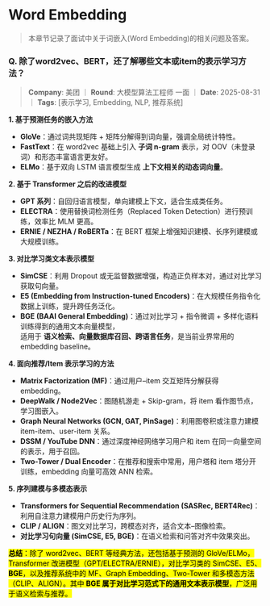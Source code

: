 # Word Embedding
> 本章节记录了面试中关于词嵌入(Word Embedding)的相关问题及答案。

### Q. 除了word2vec、BERT，还了解哪些文本或item的表示学习方法？
> **Company**: 美团 ｜ **Round**: 大模型算法工程师 一面 ｜ **Date**: 2025-08-31 ｜ **Tags**: [表示学习, Embedding, NLP, 推荐系统]

**1. 基于预测任务的嵌入方法**  
- **GloVe**：通过词共现矩阵 + 矩阵分解得到词向量，强调全局统计特性。  
- **FastText**：在 word2vec 基础上引入 **子词 n-gram** 表示，对 OOV（未登录词）和形态丰富语言更友好。  
- **ELMo**：基于双向 LSTM 语言模型生成 **上下文相关的动态词向量**。  

**2. 基于 Transformer 之后的改进模型**  
- **GPT 系列**：自回归语言模型，单向建模上下文，适合生成类任务。  
- **ELECTRA**：使用替换词检测任务（Replaced Token Detection）进行预训练，效率比 MLM 更高。  
- **ERNIE / NEZHA / RoBERTa**：在 BERT 框架上增强知识建模、长序列建模或大规模训练。  

**3. 对比学习类文本表示模型**  
- **SimCSE**：利用 Dropout 或无监督数据增强，构造正负样本对，通过对比学习获取句向量。  
- **E5 (Embedding from Instruction-tuned Encoders)**：在大规模任务指令化数据上训练，提升跨任务泛化。  
- **BGE (BAAI General Embedding)**：通过对比学习 + 指令微调 + 多样化语料训练得到的通用文本向量模型，  
  适用于 **语义检索、向量数据库召回、跨语言任务**，是当前业界常用的 embedding baseline。  

**4. 面向推荐/Item 表示学习的方法**  
- **Matrix Factorization (MF)**：通过用户–item 交互矩阵分解获得 embedding。  
- **DeepWalk / Node2Vec**：图随机游走 + Skip-gram，将 item 看作图节点，学习图嵌入。  
- **Graph Neural Networks (GCN, GAT, PinSage)**：利用图卷积或注意力建模 item-item、user-item 关系。  
- **DSSM / YouTube DNN**：通过深度神经网络学习用户和 item 在同一向量空间的表示，用于召回。  
- **Two-Tower / Dual Encoder**：在推荐和搜索中常用，用户塔和 item 塔分开训练，embedding 向量可高效 ANN 检索。  

**5. 序列建模与多模态表示**  
- **Transformers for Sequential Recommendation (SASRec, BERT4Rec)**：利用自注意力建模用户历史行为序列。  
- **CLIP / ALIGN**：图文对比学习，跨模态对齐，适合文本–图像检索。  
- **对比学习句向量 (SimCSE, E5, BGE)**：在语义检索和问答对齐中效果突出。  

<mark>**总结**：除了 word2vec、BERT 等经典方法，还包括基于预测的 GloVe/ELMo，Transformer 改进模型（GPT/ELECTRA/ERNIE），对比学习类的 SimCSE、E5、**BGE**，以及推荐系统中的 MF、Graph Embedding、Two-Tower 和多模态方法（CLIP、ALIGN）。其中 **BGE 属于对比学习范式下的通用文本表示模型**，广泛用于语义检索与推荐。<mark>

